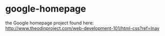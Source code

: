 # google-homepage
the Google homepage project found here:
http://www.theodinproject.com/web-development-101/html-css?ref=lnav
